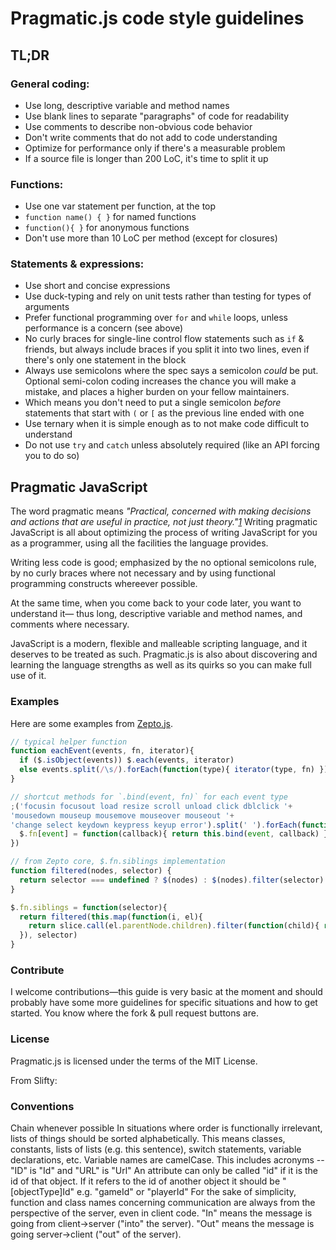 # Pragmatic.js code style guidelines

## TL;DR

### General coding:
* Use long, descriptive variable and method names
* Use blank lines to separate "paragraphs" of code for readability
* Use comments to describe non-obvious code behavior
* Don't write comments that do not add to code understanding
* Optimize for performance only if there's a measurable problem
* If a source file is longer than 200 LoC, it's time to split it up

### Functions:
* Use one var statement per function, at the top
* `function name() { }` for named functions
* `function(){ }` for anonymous functions
* Don't use more than 10 LoC per method (except for closures)

### Statements & expressions:
* Use short and concise expressions
* Use duck-typing and rely on unit tests rather than testing for types of arguments
* Prefer functional programming over `for` and `while` loops, unless performance is a concern (see above)
* No curly braces for single-line control flow statements such as `if` & friends, but always include braces if you split it into two lines, even if there's only one statement in the block
* Always use semicolons where the spec says a semicolon *could* be put. Optional 
semi-colon coding increases the chance you will make a mistake, and places a higher burden on your fellow maintainers.
* Which means you don't need to put a single semicolon _before_ statements that start with `(` or `[` as the previous line ended with one
* Use ternary when it is simple enough as to not make code difficult to understand
* Do not use `try` and `catch` unless absolutely required (like an API forcing you to do so)

## Pragmatic JavaScript

The word pragmatic means _"Practical, concerned with making decisions 
and actions that are useful in practice, not just theory."[1]_ Writing pragmatic
JavaScript is all about optimizing the process of writing JavaScript for you 
as a programmer, using all the facilities the language provides. 

Writing less code is good; emphasized by the no optional semicolons rule, by 
no curly braces where not necessary and by using functional programming constructs
whereever possible.

At the same time, when you come back to your code later, you want to understand it—
thus long, descriptive variable and method names, and comments where necessary.

JavaScript is a modern, flexible and malleable scripting language, and it deserves
to be treated as such. Pragmatic.js is also about discovering and learning the language
strengths as well as its quirks so you can make full use of it.

### Examples

Here are some examples from [Zepto.js][zepto].

```javascript
// typical helper function
function eachEvent(events, fn, iterator){
  if ($.isObject(events)) $.each(events, iterator)
  else events.split(/\s/).forEach(function(type){ iterator(type, fn) })
}

// shortcut methods for `.bind(event, fn)` for each event type
;('focusin focusout load resize scroll unload click dblclick '+
'mousedown mouseup mousemove mouseover mouseout '+
'change select keydown keypress keyup error').split(' ').forEach(function(event) {
  $.fn[event] = function(callback){ return this.bind(event, callback) }
})

// from Zepto core, $.fn.siblings implementation
function filtered(nodes, selector) {
  return selector === undefined ? $(nodes) : $(nodes).filter(selector)
}

$.fn.siblings = function(selector){
  return filtered(this.map(function(i, el){
    return slice.call(el.parentNode.children).filter(function(child){ return child!==el })
  }), selector)
}
```

### Contribute

I welcome contributions—this guide is very basic at the moment and should probably have some more
guidelines for specific situations and how to get started. You know where the fork & pull request
buttons are.

### License

Pragmatic.js is licensed under the terms of the MIT License.

  [1]: http://en.wiktionary.org/wiki/pragmatic
  [optional]: http://mislav.uniqpath.com/2010/05/semicolons/
  [zepto]: http://zeptojs.com/


From Slifty:

### Conventions
Chain whenever possible
In situations where order is functionally irrelevant, lists of things should be sorted alphabetically. This means classes, constants, lists of lists (e.g. this sentence), switch statements, variable declarations, etc.
Variable names are camelCase. This includes acronyms -- "ID" is "Id" and "URL" is "Url"
An attribute can only be called "id" if it is the id of that object. If it refers to the id of another object it should be "[objectType]Id" e.g. "gameId" or "playerId"
For the sake of simplicity, function and class names concerning communication are always from the perspective of the server, even in client code. "In" means the message is going from client->server ("into" the server). "Out" means the message is going server->client ("out" of the server).